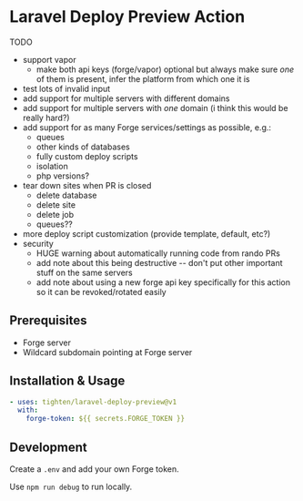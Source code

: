 # Laravel Deploy Preview Action

TODO
- support vapor
    - make both api keys (forge/vapor) optional but always make sure _one_ of them is present, infer the platform from which one it is
- test lots of invalid input
- add support for multiple servers with different domains
- add support for multiple servers with _one_ domain (i think this would be really hard?)
- add support for as many Forge services/settings as possible, e.g.:
    - queues
    - other kinds of databases
    - fully custom deploy scripts
    - isolation
    - php versions?
- tear down sites when PR is closed
    - delete database
    - delete site
    - delete job
    - queues??
- more deploy script customization (provide template, default, etc?)
- security
    - HUGE warning about automatically running code from rando PRs
    - add note about this being destructive -- don't put other important stuff on the same servers
    - add note about using a new forge api key specifically for this action so it can be revoked/rotated easily

## Prerequisites

- Forge server
- Wildcard subdomain pointing at Forge server

## Installation & Usage

```yml
- uses: tighten/laravel-deploy-preview@v1
  with:
    forge-token: ${{ secrets.FORGE_TOKEN }}
```

## Development

Create a `.env` and add your own Forge token.

Use `npm run debug` to run locally.

